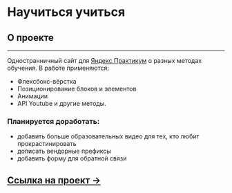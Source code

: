 # Научиться учиться

## О проекте
------
Одностранничный сайт для [Яндекс.Практикум](https://practicum.yandex.ru/) о разных методах обучения.
В работе применяются:
- Флексбокс-вёрстка
- Позиционирование блоков и элементов
- Анимации
- API Youtube
и другие методы.

### Планируется доработать:
- добавить больше образовательных видео для тех, кто любит прокрастинировать
- дописать вендорные префиксы
- добавить форму для обратной связи

## [Ссылка на проект →](https://verachernushina.github.io/how-to-learn/index)
